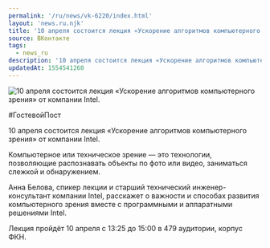 ```yaml
---
permalink: '/ru/news/vk-6220/index.html'
layout: 'news.ru.njk'
title: '10 апреля состоится лекция «Ускорение алгоритмов компьютерного зрения» от компании Intel. '
source: ВКонтакте
tags:
  - news_ru
description: '10 апреля состоится лекция «Ускорение алгоритмов компьютерного зрения» от компании Intel.'
updatedAt: 1554541260
---
```

![10 апреля состоится лекция «Ускорение алгоритмов компьютерного зрения» от компании Intel.](https://sun9-22.userapi.com/impf/c845321/v845321304/1de9ce/g5XVkCb68sg.jpg?size=1280x853&quality=96&proxy=1&sign=e308b1b2da8d75b20b8a63b11cade544&c_uniq_tag=QBPQsvir-5bqgCcehDf-essr8lIkSqUPqDnzt8CaEgM&type=album)

#ГостевойПост

10 апреля состоится лекция «Ускорение алгоритмов компьютерного зрения» от компании Intel.

Компьютерное или техническое зрение — это технологии, позволяющие распознавать объекты по фото или видео, заниматься слежкой и обнаружением.

Анна Белова, спикер лекции и старший технический инженер-консультант компании Intel, расскажет о важности и способах развития компьютерного зрения вместе с программными и аппаратными решениями Intel.

Лекция пройдёт 10 апреля с 13:25 до 15:00 в 479 аудитории, корпус ФКН.
